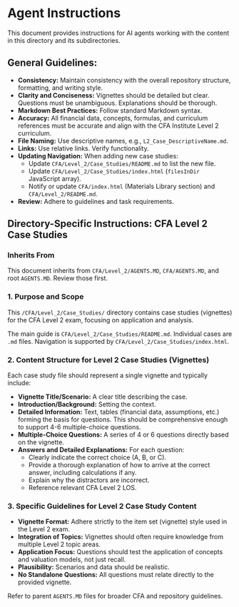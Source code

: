 # Agent Instructions

This document provides instructions for AI agents working with the content in this directory and its subdirectories.

## General Guidelines:

*   **Consistency:** Maintain consistency with the overall repository structure, formatting, and writing style.
*   **Clarity and Conciseness:** Vignettes should be detailed but clear. Questions must be unambiguous. Explanations should be thorough.
*   **Markdown Best Practices:** Follow standard Markdown syntax.
*   **Accuracy:** All financial data, concepts, formulas, and curriculum references must be accurate and align with the CFA Institute Level 2 curriculum.
*   **File Naming:** Use descriptive names, e.g., `L2_Case_DescriptiveName.md`.
*   **Links:** Use relative links. Verify functionality.
*   **Updating Navigation:** When adding new case studies:
    *   Update `CFA/Level_2/Case_Studies/README.md` to list the new file.
    *   Update `CFA/Level_2/Case_Studies/index.html` (`filesInDir` JavaScript array).
    *   Notify or update `CFA/index.html` (Materials Library section) and `CFA/Level_2/README.md`.
*   **Review:** Adhere to guidelines and task requirements.

## Directory-Specific Instructions: CFA Level 2 Case Studies

### Inherits From
This document inherits from `CFA/Level_2/AGENTS.MD`, `CFA/AGENTS.MD`, and root `AGENTS.MD`. Review those first.

### 1. Purpose and Scope
This `/CFA/Level_2/Case_Studies/` directory contains case studies (vignettes) for the CFA Level 2 exam, focusing on application and analysis.

The main guide is `CFA/Level_2/Case_Studies/README.md`.
Individual cases are `.md` files.
Navigation is supported by `CFA/Level_2/Case_Studies/index.html`.

### 2. Content Structure for Level 2 Case Studies (Vignettes)
Each case study file should represent a single vignette and typically include:
*   **Vignette Title/Scenario:** A clear title describing the case.
*   **Introduction/Background:** Setting the context.
*   **Detailed Information:** Text, tables (financial data, assumptions, etc.) forming the basis for questions. This should be comprehensive enough to support 4-6 multiple-choice questions.
*   **Multiple-Choice Questions:** A series of 4 or 6 questions directly based on the vignette.
*   **Answers and Detailed Explanations:** For each question:
    *   Clearly indicate the correct choice (A, B, or C).
    *   Provide a thorough explanation of how to arrive at the correct answer, including calculations if any.
    *   Explain why the distractors are incorrect.
    *   Reference relevant CFA Level 2 LOS.

### 3. Specific Guidelines for Level 2 Case Study Content
*   **Vignette Format:** Adhere strictly to the item set (vignette) style used in the Level 2 exam.
*   **Integration of Topics:** Vignettes should often require knowledge from multiple Level 2 topic areas.
*   **Application Focus:** Questions should test the application of concepts and valuation models, not just recall.
*   **Plausibility:** Scenarios and data should be realistic.
*   **No Standalone Questions:** All questions must relate directly to the provided vignette.

Refer to parent `AGENTS.MD` files for broader CFA and repository guidelines.
